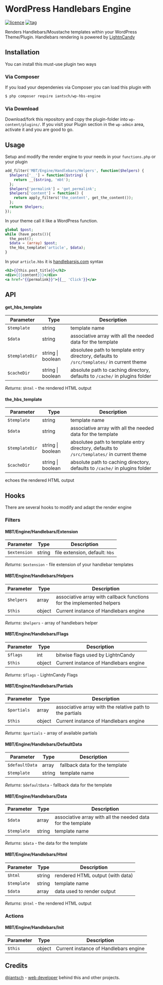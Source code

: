 # WordPress Handlebars Engine

[![licence](https://img.shields.io/badge/licence-MIT-blue.svg?style=flat-square)]() [![tag](https://img.shields.io/badge/tag-v0.0.1-lightgrey.svg?style=flat-square)]()

Renders Handlebars/Moustache templates within your WordPress Theme/Plugin. Handlebars rendering is powered by [LightnCandy](https://github.com/zordius/lightncandy)

## Installation
You can install this must-use plugin two ways

### Via Composer

If you load your dependenies via Composer you can load this plugin with

```sh
$ php composer require iantsch/wp-hbs-engine
```

### Via Download

Download/fork this repository and copy the plugin-folder into `wp-content/plugins/`.
If you visit your Plugin section in the `wp-admin` area, activate it and you are good to go.

## Usage

Setup and modify the render engine to your needs in your ``functions.php`` or your plugin

```php
add_filter('MBT/Engine/Handlebars/Helpers', function($helpers) {
  $helpers['__'] = function($string) {
    return __($string, 'mbt');
  };
  $helpers['permalink'] = 'get_permalink';
  $helpers['content'] = function() {
    return apply_filters('the_content', get_the_content());
  };
  return $helpers;
});
```

In your theme call it like a WordPress function.

```php
global $post;
while (have_posts()){
  the_post();
  $data = (array) $post;
  the_hbs_template('article', $data);
}
```

In your ``article.hbs`` it is [handlebarsjs.com](https://handlebarsjs.com) syntax

```hbs
<h2>{{this.post_title}}</h2>
<div>{{{content}}}</div>
<a href="{{permalink}}">{{__ 'Click'}}</a>
```

## API

#### get_hbs_template
| Parameter | Type | Description |
|---|---|---|
| ``$template`` | string | template name |
| ``$data`` | string | associative array with all the needed data for the template |
| ``$templateDir`` | string \| boolean | absolutee path to template entry directory, defaults to ``/src/templates/`` in current theme |
| ``$cacheDir`` | string \| boolean | absolute path to caching directory, defaults to ``/cache/`` in plugins folder |
*Returns*: ``$html`` - the rendered HTML output

#### the_hbs_template
| Parameter | Type | Description |
|---|---|---|
| ``$template`` | string | template name |
| ``$data`` | string | associative array with all the needed data for the template |
| ``$templateDir`` | string \| boolean | absolutee path to template entry directory, defaults to ``/src/templates/`` in current theme |
| ``$cacheDir`` | string \| boolean | absolute path to caching directory, defaults to ``/cache/`` in plugins folder |
echoes the rendered HTML output
## Hooks

There are several hooks to modify and adapt the render engine

### Filters

#### MBT/Engine/Handlebars/Extension
| Parameter | Type | Description |
|---|---|---|
| ``$extension`` | string | file extension, default: ``hbs`` |
*Returns*: ``$extension`` - file extension of your handlebar templates
#### MBT/Engine/Handlebars/Helpers
| Parameter | Type | Description |
|---|---|---|
| ``$helpers`` | array | associative array with callback functions for the implemented helpers |
| ``$this`` | object | Current instance of Handlebars engine |
*Returns*: ``$helpers`` - array of handlebars helper
#### MBT/Engine/Handlebars/Flags
| Parameter | Type | Description |
|---|---|---|
| ``$flags`` | int | bitwise flags used by LightnCandy |
| ``$this`` | object | Current instance of Handlebars engine |
*Returns*: ``$flags`` - LightnCandy Flags
#### MBT/Engine/Handlebars/Partials
| Parameter | Type | Description |
|---|---|---|
| ``$partials`` | array | associative array with the relative path to the partials |
| ``$this`` | object | Current instance of Handlebars engine |
*Returns*: ``$partials`` - array of available partials
#### MBT/Engine/Handlebars/DefaultData
| Parameter | Type | Description |
|---|---|---|
| ``$defaultData`` | array | fallback data for the template |
| ``$template`` | string | template name |
*Returns*: ``$defaultData`` - fallback data for the template
#### MBT/Engine/Handlebars/Data
| Parameter | Type | Description |
|---|---|---|
| ``$data`` | array | associative array with all the needed data for the template |
| ``$template`` | string | template name |
*Returns*: ``$data`` - the data for the template
#### MBT/Engine/Handlebars/Html
| Parameter | Type | Description |
|---|---|---|
| ``$html`` | string | rendered HTML output (with data) |
| ``$template`` | string | template name |
| ``$data`` | array | data used to render output |
*Returns*: ``$html`` - the rendered HTML output

### Actions

#### MBT/Engine/Handlebars/Init
| Parameter | Type | Description |
|---|---|---|
| ``$this`` | object | Current instance of Handlebars engine |

## Credits
[@iantsch](https://twitter.com/iantsch) - [web developer](https://mbt.wien) behind this and other projects.
